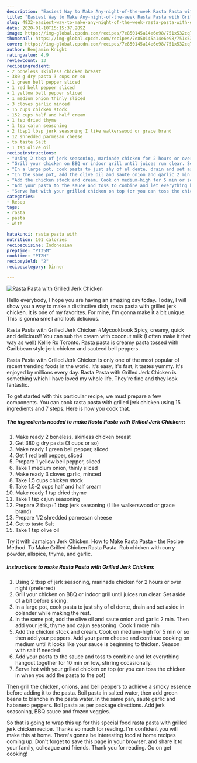 ```yaml
---
description: "Easiest Way to Make Any-night-of-the-week Rasta Pasta with Grilled Jerk Chicken"
title: "Easiest Way to Make Any-night-of-the-week Rasta Pasta with Grilled Jerk Chicken"
slug: 4932-easiest-way-to-make-any-night-of-the-week-rasta-pasta-with-grilled-jerk-chicken
date: 2020-01-10T15:15:37.289Z
image: https://img-global.cpcdn.com/recipes/7e850145a14e6e98/751x532cq70/rasta-pasta-with-grilled-jerk-chicken-recipe-main-photo.jpg
thumbnail: https://img-global.cpcdn.com/recipes/7e850145a14e6e98/751x532cq70/rasta-pasta-with-grilled-jerk-chicken-recipe-main-photo.jpg
cover: https://img-global.cpcdn.com/recipes/7e850145a14e6e98/751x532cq70/rasta-pasta-with-grilled-jerk-chicken-recipe-main-photo.jpg
author: Benjamin Knight
ratingvalue: 4.9
reviewcount: 13
recipeingredient:
- 2 boneless skinless chicken breast
- 380 g dry pasta 3 cups or so
- 1 green bell pepper sliced
- 1 red bell pepper sliced
- 1 yellow bell pepper sliced
- 1 medium onion thinly sliced
- 3 cloves garlic minced
- 15 cups chicken stock
- 152 cups half and half cream
- 1 tsp dried thyme
- 1 tsp cajun seasoning
- 2 tbsp1 tbsp jerk seasoning I like walkerswood or grace brand
- 12 shredded parmesan cheese
- to taste Salt
- 1 tsp olive oil
recipeinstructions:
- "Using 2 tbsp of jerk seasoning, marinade chicken for 2 hours or over night (preferred)"
- "Grill your chicken on BBQ or indoor grill until juices run clear. Set aside of a bit before slicing."
- "In a large pot, cook pasta to just shy of el dente, drain and set aside in colander while making the rest."
- "In the same pot, add the olive oil and saute onion and garlic 2 min. Then add your jerk, thyme and cajun seasoning. Cook 1 more min"
- "Add the chicken stock and cream. Cook on medium-high for 5 min or so then add your peppers. Add your parm cheese and continue cooking on medium until it looks like your sauce is beginning to thicken. Season with salt if needed"
- "Add your pasta to the sauce and toss to combine and let everything hangout together for 10 min on low, stirring occasionally."
- "Serve hot with your grilled chicken on top (or you can toss the chicken in when you add the pasta to the pot)"
categories:
- Resep
tags:
- rasta
- pasta
- with

katakunci: rasta pasta with
nutrition: 101 calories
recipecuisine: Indonesian
preptime: "PT35M"
cooktime: "PT2H"
recipeyield: "2"
recipecategory: Dinner

---
```



![Rasta Pasta with Grilled Jerk Chicken](https://img-global.cpcdn.com/recipes/7e850145a14e6e98/751x532cq70/rasta-pasta-with-grilled-jerk-chicken-recipe-main-photo.jpg)

Hello everybody, I hope you are having an amazing day today. Today, I will show you a way to make a distinctive dish, rasta pasta with grilled jerk chicken. It is one of my favorites. For mine, I'm gonna make it a bit unique. This is gonna smell and look delicious.

Rasta Pasta with Grilled Jerk Chicken #Mycookbook Spicy, creamy, quick and delicious!! You can sub the cream with coconut milk (I often make it that way as well) Kellie Ro Toronto. Rasta pasta is creamy pasta tossed with Caribbean style jerk chicken and sauteed bell peppers.

Rasta Pasta with Grilled Jerk Chicken is only one of the most popular of recent trending foods in the world. It's easy, it's fast, it tastes yummy. It's enjoyed by millions every day. Rasta Pasta with Grilled Jerk Chicken is something which I have loved my whole life. They're fine and they look fantastic.


To get started with this particular recipe, we must prepare a few components. You can cook rasta pasta with grilled jerk chicken using 15 ingredients and 7 steps. Here is how you cook that.

##### The ingredients needed to make Rasta Pasta with Grilled Jerk Chicken::

1. Make ready 2 boneless, skinless chicken breast
1. Get 380 g dry pasta (3 cups or so)
1. Make ready 1 green bell pepper, sliced
1. Get 1 red bell pepper, sliced
1. Prepare 1 yellow bell pepper, sliced
1. Take 1 medium onion, thinly sliced
1. Make ready 3 cloves garlic, minced
1. Take 1.5 cups chicken stock
1. Take 1.5-2 cups half and half cream
1. Make ready 1 tsp dried thyme
1. Take 1 tsp cajun seasoning
1. Prepare 2 tbsp+1 tbsp jerk seasoning (I like walkerswood or grace brand)
1. Prepare 1/2 shredded parmesan cheese
1. Get to taste Salt
1. Take 1 tsp olive oil


Try it with Jamaican Jerk Chicken. How to Make Rasta Pasta - the Recipe Method. To Make Grilled Chicken Rasta Pasta. Rub chicken with curry powder, allspice, thyme, and garlic. 

##### Instructions to make Rasta Pasta with Grilled Jerk Chicken:

1. Using 2 tbsp of jerk seasoning, marinade chicken for 2 hours or over night (preferred)
1. Grill your chicken on BBQ or indoor grill until juices run clear. Set aside of a bit before slicing.
1. In a large pot, cook pasta to just shy of el dente, drain and set aside in colander while making the rest.
1. In the same pot, add the olive oil and saute onion and garlic 2 min. Then add your jerk, thyme and cajun seasoning. Cook 1 more min
1. Add the chicken stock and cream. Cook on medium-high for 5 min or so then add your peppers. Add your parm cheese and continue cooking on medium until it looks like your sauce is beginning to thicken. Season with salt if needed
1. Add your pasta to the sauce and toss to combine and let everything hangout together for 10 min on low, stirring occasionally.
1. Serve hot with your grilled chicken on top (or you can toss the chicken in when you add the pasta to the pot)


Then grill the chicken, onions, and bell peppers to achieve a smoky essence before adding it to the pasta. Boil pasta in salted water, then add green beans to blanche in the pasta water. In the same pan, sauté garlic and habanero peppers. Boil pasta as per package directions. Add jerk seasoning, BBQ sauce and frozen veggies. 

So that is going to wrap this up for this special food rasta pasta with grilled jerk chicken recipe. Thanks so much for reading. I'm confident you will make this at home. There's gonna be interesting food at home recipes coming up. Don't forget to save this page in your browser, and share it to your family, colleague and friends. Thank you for reading. Go on get cooking!
